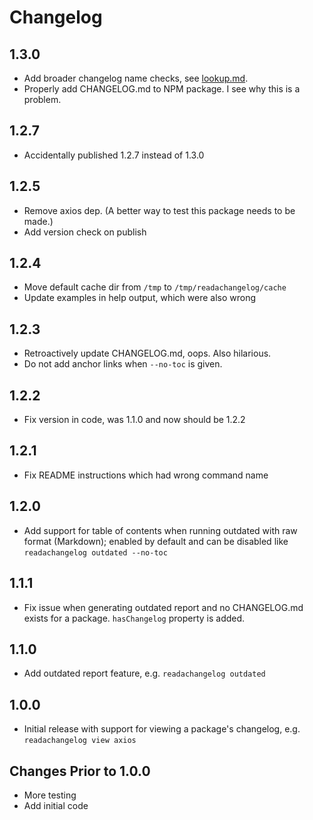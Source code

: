 # Changelog

## 1.3.0

- Add broader changelog name checks, see [lookup.md](https://github.com/josephdpurcell/readachangelog/tree/main/docs/lookup.md).
- Properly add CHANGELOG.md to NPM package. I see why this is a problem.

## 1.2.7

- Accidentally published 1.2.7 instead of 1.3.0

## 1.2.5

- Remove axios dep. (A better way to test this package needs to be made.)
- Add version check on publish

## 1.2.4

- Move default cache dir from `/tmp` to `/tmp/readachangelog/cache`
- Update examples in help output, which were also wrong

## 1.2.3

- Retroactively update CHANGELOG.md, oops. Also hilarious.
- Do not add anchor links when `--no-toc` is given.

## 1.2.2

- Fix version in code, was 1.1.0 and now should be 1.2.2

## 1.2.1

- Fix README instructions which had wrong command name

## 1.2.0

- Add support for table of contents when running outdated with raw format (Markdown); enabled by default and can be disabled like `readachangelog outdated --no-toc`

## 1.1.1

- Fix issue when generating outdated report and no CHANGELOG.md exists for a package. `hasChangelog` property is added.

## 1.1.0

- Add outdated report feature, e.g. `readachangelog outdated`

## 1.0.0

- Initial release with support for viewing a package's changelog, e.g. `readachangelog view axios`

## Changes Prior to 1.0.0

- More testing
- Add initial code
